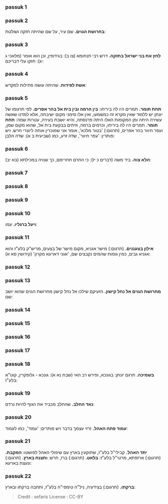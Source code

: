 
### passuk 1

### passuk 2
<b>בחרושת הגוים.</b> שם עיר, על שם שהיתה חזקה ושולטת:

### passuk 3
<b>לחץ את בני ישראל בחזקה.</b> דרש רבי תנחומא (צו ב): בגידופין, וכן הוא אומר (מלאכי ג יג): חזקו עלי דבריכם:

### passuk 4
<b>אשת לפידות.</b> שהיתה עושה פתילות למקדש:

### passuk 5
<b>תחת תומר.</b> תמרים היו לה ביריחו:
<b>בין הרמה ובין בית אל בהר אפרים.</b> לפי תרגומו של יונתן יש ללמוד שאין מקרא זה כמשמעו, ואין אלו סימני מקום ישיבתה, אלא למדנו שאשה עשירה היתה ומן המקומות האלו היתה פרנסתה, והיא יושבת בעירה, עטרות שמה: 
<b>תחת תומר.</b> תמרים היו לה ביריחו, וכרמים ברמה, וזיתים בבקעת בית אל, שהוא מקום שמן, ועפר חיוור בהר אפרים, (תרגום:) 'בטור מלכא', אומר אני שמוכרין אותה ליוצרי חרש. ויש פותרין: 'עפר חיוור', שדה זרע, כמו (שביעית ב א): שדה הלבן: 

### passuk 6
<b>הלא צוה.</b> ביד משה (דברים כ יז): כי החרם תחרימם, כך שנויה במכילתא (בא יב):

### passuk 7

### passuk 8

### passuk 9

### passuk 10
<b>ויעל ברגליו.</b> עמו:

### passuk 11
<b>אילון בצעננים.</b> (תרגום:) מישר אגניא, מקום מישר של בצעים, מריש"ק בלע"ז והוא אגניא גבים, כמין גומות שהמים נקבצים שם, 'אגני דארעא מקרון' (קידושין סא א):

### passuk 12

### passuk 13
<b>מחרושת הגוים אל נחל קישון.</b> הזעיקם שילכו אל נחל קישון מחרושת הגוים שהוא יושב שם:

### passuk 14

### passuk 15

### passuk 16

### passuk 17

### passuk 18
<b>בשמיכה.</b> תרגם יונתן: בגונכא, ופירש רב האי (שבת נא א): גונכא - גלופקרין, קוט"א בלע"ז:

### passuk 19
<b>נאד החלב.</b> שהחלב מכביד את הגוף להיות נרדם:

### passuk 20
<b>עמוד פתח האהל.</b> זרזי עצמך בדבר ויש פותרים: 'עמוד', כמו לעמוד:

### passuk 21
<b>יתד האהל.</b> קבילי"ל בלע"ז, שתוקעין בארץ עם שיפולי האהל לפושטו: 
<b>המקבת.</b> (תרגום:) ארזפתא, מרטי"ל בלע"ז: 
<b>בלאט.</b> (תרגום:) ברז, חרש: 
<b>ותצנח בארץ.</b> (תרגום:) ונעצת בארעא:

### passuk 22
<b>ברקתו.</b> (תרגום:) בצידעיה, ניל"ה טימפי"ה בלע"ז, ותחבה ברקתו ובארץ:

>Credit : sefaris
>License : CC-BY